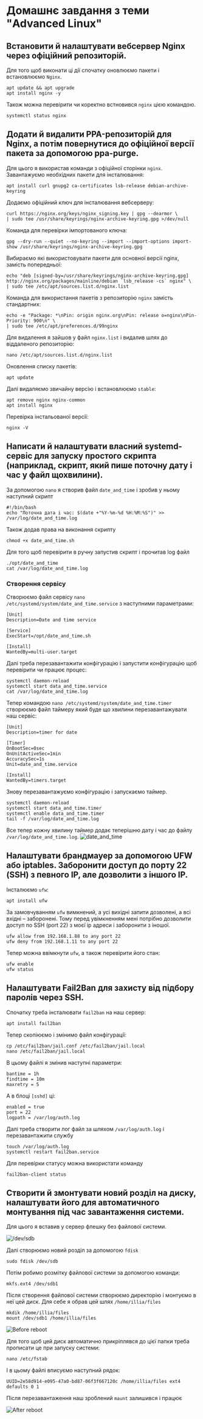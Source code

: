 # Домашнє завдання з теми "Advanced Linux"

## Встановити й налаштувати вебсервер Nginx через офіційний репозиторій. 

Для того щоб виконати цi дiї спочатку оновлюємо пакети i встановлюємо `Nginx`.

	apt update && apt upgrade
	apt install nginx -y

Також можна перевiрити чи коректно встновився `nginx` цiєю командою.

	systemctl status nginx

## Додати й видалити PPA-репозиторій для Nginx, а потім повернутися до офіційної версії пакета за допомогою ppa-purge.

Для цього я використав команди з офiцiйної сторiнки `nginx`.
Завантажуємо необхiдних пакети для iнсталювання:

	apt install curl gnupg2 ca-certificates lsb-release debian-archive-keyring

Додаємо офiцiйний ключ для iнсталювання вебсерверу:

	curl https://nginx.org/keys/nginx_signing.key | gpg --dearmor \
    | sudo tee /usr/share/keyrings/nginx-archive-keyring.gpg >/dev/null

Команда для перевiрки iмпортованого ключа:

	gpg --dry-run --quiet --no-keyring --import --import-options import-show /usr/share/keyrings/nginx-archive-keyring.gpg

Вибираємо які використовувати пакети для основної версії nginx, замість попередньої:

	echo "deb [signed-by=/usr/share/keyrings/nginx-archive-keyring.gpg] 
	http://nginx.org/packages/mainline/debian `lsb_release -cs` nginx" \
    | sudo tee /etc/apt/sources.list.d/nginx.list

Команда для використання пакетів з репозиторію `nginx` замість стандартних:

	echo -e "Package: *\nPin: origin nginx.org\nPin: release o=nginx\nPin-Priority: 900\n" \
    | sudo tee /etc/apt/preferences.d/99nginx

Для видалення я зайшов у файл `nginx.list` i видалив шлях до вiддаленого репозиторiю:

	nano /etc/apt/sources.list.d/nginx.list

Оновлення списку пакетiв:

	apt update

Далi видаляємо звичайну версiю i встановлюємо `stable`:

	apt remove nginx nginx-common
	apt install nginx

Перевiрка iнстальованої версiї:

	nginx -V
## Написати й налаштувати власний systemd-сервіс для запуску простого скрипта (наприклад, скрипт, який пише поточну дату і час у файл щохвилини).

За допомогою `nano` я створив файл `date_and_time` i зробив у ньому наступний скрипт

	#!/bin/bash
	echo "Поточна дата i час: $(date +"%Y-%m-%d %H:%M:%S")" >> /var/log/date_and_time.log

Також додав права на виконання скрипту

	chmod +x date_and_time.sh

Для того щоб перевiрити в ручну запустив скрипт i прочитав log файл

	./opt/date_and_time
	cat /var/log/date_and_time.log
### Створення сервiсу

Створюємо файл сервiсу `nano /etc/systemd/system/date_and_time.service` з наступними параметрами:

	[Unit]
	Description=Date and time service
	
	[Service]
	ExecStart=/opt/date_and_time.sh
	
	[Install]
	WantedBy=multi-user.target

Далi треба перезавантажити конфiгурацiю i запустити конфiгурацiю щоб перевiрити чи працює процес: 

	systemctl daemon-reload
	systemctl start data_and_time.service
	cat /var/log/date_and_time.log

Тепер командою `nano /etc/systemd/system/date_and_time.timer` створюємо файл таймеру який буде що хвилини перезавантажувати наш сервic:

	[Unit]
	Description=timer for date
	
	[Timer]
	OnBootSec=0sec
	OnUnitActiveSec=1min
	AccuracySec=1s
	Unit=date_and_time.service
	
	[Install]
	WantedBy=timers.target

Знову перезавантажуємо конфiгурацiю i запускаємо таймер.

	systemctl daemon-reload
	systemctl start data_and_time.timer
	systemctl enable data_and_time.timer
	tail -f /var/log/date_and_time.log
Все тепер кожну хвилину таймер додає теперiшню дату i час до файлу `/var/log/date_and_time.log`.
![date_and_time](https://github.com/user-attachments/assets/a5d171a7-d927-4e87-a962-ee0c27e145ce)


## Налаштувати брандмауер за допомогою UFW або iptables. Заборонити доступ до порту 22 (SSH) з певного IP, але дозволити з іншого IP.
Iнсталюємо `ufw`:

	apt install ufw

За замовчуванням `ufw` вимкнений, а усі вихідні запити дозволені, а всі вхідні – заборонені. Тому перед увімкненням мені потрібно дозволити доступ по SSH (port 22) з моєї ip адреси i заборонити з iношої.

	ufw allow from 192.168.1.88 to any port 22
	ufw deny from 192.168.1.11 to any port 22

Тепер можна ввiмкнути `ufw`, а також перевiрити його стан:

	ufw enable
	ufw status

## Налаштувати Fail2Ban для захисту від підбору паролів через SSH.
Спочатку треба iнсталювати `fail2ban` на наш сервер:

	apt install fail2ban

Тепер скопiюємо i змiнимо файл конфiгурацiї:

	cp /etc/fail2ban/jail.conf /etc/fail2ban/jail.local
	nano /etc/fail2ban/jail.local

В цьому файлi я змiнив наступнi параметри:

	bantime = 1h
	findtime = 10m
	maxretry = 5

А в блоцi `[sshd]` цi:

	enabled = true
	port = 22
	logpath = /var/log/auth.log

Далi треба створити лог файл за шляхом `/var/log/auth.log` i перезавантажити службу 

	touch /var/log/auth.log
	systemctl restart fail2ban.service

Для перевiрки статусу можна використати команду 

	fail2ban-client status

## Створити й змонтувати новий розділ на диску, налаштувати його для автоматичного монтування під час завантаження системи.
Для цього я вставив у сервер флешку без файлової системи.

![/dev/sdb](https://github.com/user-attachments/assets/440b95b9-bc7f-47a7-9db6-377d6a6830b8)


Далi створюємо новий роздiл за допомогою `fdisk`

	sudo fdisk /dev/sdb 

Потiм робимо розмiтку файлової системи за допомогою команди:

	mkfs.ext4 /dev/sdb1

Пiсля створення файлової системи створюємо директорiю i монтуємо в неї цей диск. Для себе я обрав цей шлях `/home/illia/files`

	mkdik /home/illia/files
	mount /dev/sdb1 /home/illia/files	

![Before reboot](https://github.com/user-attachments/assets/3560b089-ecae-41ce-a7e1-ee61ff0315a2)


Для того щоб цей диск автоматично прикрiплявся до цiєї папки треба прописати це при запуску системи:

	nano /etc/fstab

I в цьому файлi вписуємо наступний рядок:

	UUID=2e58d914-e095-47a0-bd87-06f3f667120c /home/illia/files ext4 defaults 0 1

Пiсля перезавантаження наш зроблений `maunt` залишився i працює

![After reboot](https://github.com/user-attachments/assets/3aa572b0-cdca-4b93-bcdc-1014aebf72e2)





